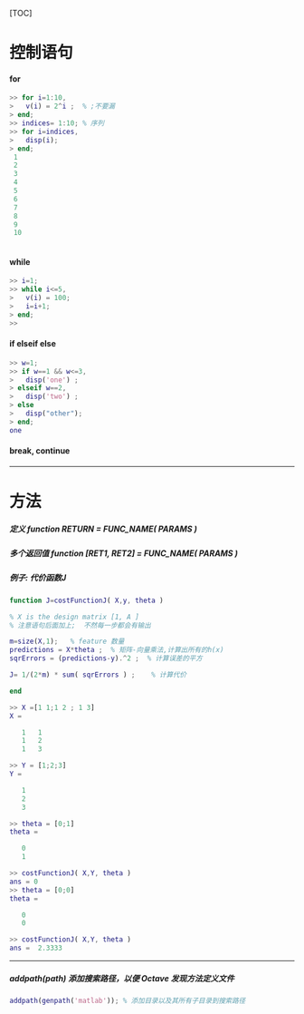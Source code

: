[TOC]

# 控制语句

#### for
```matlab
>> for i=1:10,
>   v(i) = 2^i ;  % ;不要漏
> end;
>> indices= 1:10; % 序列
>> for i=indices,
>   disp(i);
> end;
 1
 2
 3
 4
 5
 6
 7
 8
 9
 10
 
```

#### while
```matlab
>> i=1;
>> while i<=5,
>   v(i) = 100;
>   i=i+1;
> end;
>> 
```

#### if  elseif else
```matlab
>> w=1;
>> if w==1 && w<=3,
>   disp('one') ;
> elseif w==2,
>   disp('two') ;
> else
>   disp("other");
> end;
one
```

#### break, continue
---

# 方法

##### 定义 function RETURN = FUNC_NAME( PARAMS )

##### 多个返回值 function [RET1, RET2] = FUNC_NAME( PARAMS )

##### 例子: 代价函数J

```matlab
function J=costFunctionJ( X,y, theta )

% X is the design matrix [1, A ]
% 注意语句后面加上;  不然每一步都会有输出

m=size(X,1);   % feature 数量
predictions = X*theta ;  % 矩阵-向量乘法,计算出所有的h(x)
sqrErrors = (predictions-y).^2 ;  % 计算误差的平方

J= 1/(2*m) * sum( sqrErrors ) ;    % 计算代价

end
```

```matlab
>> X =[1 1;1 2 ; 1 3]
X =

   1   1
   1   2
   1   3

>> Y = [1;2;3]
Y =

   1
   2
   3

>> theta = [0;1]
theta =

   0
   1

>> costFunctionJ( X,Y, theta )
ans = 0
>> theta = [0;0]
theta =

   0
   0

>> costFunctionJ( X,Y, theta )
ans =  2.3333

```
---

##### addpath(path) 添加搜索路径，以便 Octave 发现方法定义文件
```matlab
addpath(genpath('matlab')); % 添加目录以及其所有子目录到搜索路径
```
